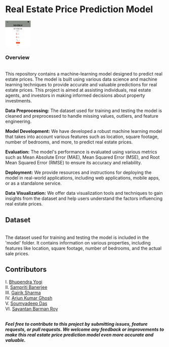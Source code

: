 <h1>Real Estate Price Prediction Model</h1>
  <img src="pred_1.jpeg" alt="Logo" width="80" height="80">
<h3>Overview</h3>
<br>
This repository contains a machine-learning model designed to predict real estate prices. The model is built using various data science and machine learning techniques to provide accurate and valuable predictions for real estate prices. This project is aimed at assisting individuals, real estate agents, and investors in making informed decisions about property investments.
<br>

<b>Data Preprocessing:</b> The dataset used for training and testing the model is cleaned and preprocessed to handle missing values, outliers, and feature engineering.

<b>Model Development:</b>  We have developed a robust machine learning model that takes into account various features such as location, square footage, number of bedrooms, and more, to predict real estate prices.

<b>Evaluation:</b>  The model's performance is evaluated using various metrics such as Mean Absolute Error (MAE), Mean Squared Error (MSE), and Root Mean Squared Error (RMSE) to ensure its accuracy and reliability.

<b>Deployment:</b>  We provide resources and instructions for deploying the model in real-world applications, including web applications, mobile apps, or as a standalone service.

<b>Data Visualization:</b>  We offer data visualization tools and techniques to gain insights from the dataset and help users understand the factors influencing real estate prices.

## Dataset
<br>
The dataset used for training and testing the model is included in the 'model' folder. It contains information on various properties, including features like location, square footage, number of bedrooms, and the actual sale prices.

## Contributors
I. [Bhupendra Yogi](https://www.github.com/laughing-nerd) 
<br>
II. [Sampriti Banerjee](https://www.github.com/sampritibanerjee)
<br>
III. [Gairik Sharma](https://www.github.com/GairikSharma)
<br>
IV. [Arjun Kumar Ghosh](https://www.github.com/ArjunGhosh561)
<br>
V. [Soumyadeep Das](https://www.github.com/Soumya-glitch-charlie)
<br>
VI. [Sayantan Barman Roy](https://www.github.com/Sayantan63)
<br>

<br>
<b><i>Feel free to contribute to this project by submitting issues, feature requests, or pull requests. We welcome any feedback or improvements to make this real estate price prediction model even more accurate and valuable.<i><b>
